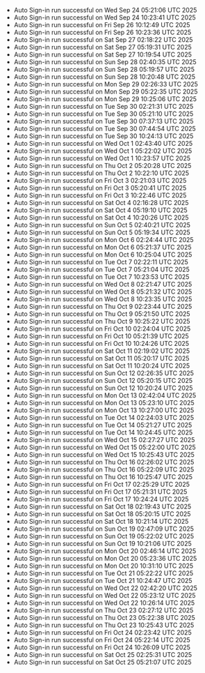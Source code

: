 - Auto Sign-in run successful on Wed Sep 24 05:21:06 UTC 2025
- Auto Sign-in run successful on Wed Sep 24 10:23:41 UTC 2025
- Auto Sign-in run successful on Fri Sep 26 10:12:49 UTC 2025
- Auto Sign-in run successful on Fri Sep 26 10:23:36 UTC 2025
- Auto Sign-in run successful on Sat Sep 27 02:18:22 UTC 2025
- Auto Sign-in run successful on Sat Sep 27 05:19:31 UTC 2025
- Auto Sign-in run successful on Sat Sep 27 10:19:54 UTC 2025
- Auto Sign-in run successful on Sun Sep 28 02:40:35 UTC 2025
- Auto Sign-in run successful on Sun Sep 28 05:19:57 UTC 2025
- Auto Sign-in run successful on Sun Sep 28 10:20:48 UTC 2025
- Auto Sign-in run successful on Mon Sep 29 02:26:33 UTC 2025
- Auto Sign-in run successful on Mon Sep 29 05:22:35 UTC 2025
- Auto Sign-in run successful on Mon Sep 29 10:25:06 UTC 2025
- Auto Sign-in run successful on Tue Sep 30 02:21:31 UTC 2025
- Auto Sign-in run successful on Tue Sep 30 05:21:10 UTC 2025
- Auto Sign-in run successful on Tue Sep 30 07:37:13 UTC 2025
- Auto Sign-in run successful on Tue Sep 30 07:44:54 UTC 2025
- Auto Sign-in run successful on Tue Sep 30 10:24:13 UTC 2025
- Auto Sign-in run successful on Wed Oct  1 02:43:40 UTC 2025
- Auto Sign-in run successful on Wed Oct  1 05:22:02 UTC 2025
- Auto Sign-in run successful on Wed Oct  1 10:23:57 UTC 2025
- Auto Sign-in run successful on Thu Oct  2 05:20:28 UTC 2025
- Auto Sign-in run successful on Thu Oct  2 10:22:10 UTC 2025
- Auto Sign-in run successful on Fri Oct  3 02:21:03 UTC 2025
- Auto Sign-in run successful on Fri Oct  3 05:20:41 UTC 2025
- Auto Sign-in run successful on Fri Oct  3 10:22:46 UTC 2025
- Auto Sign-in run successful on Sat Oct  4 02:16:28 UTC 2025
- Auto Sign-in run successful on Sat Oct  4 05:19:10 UTC 2025
- Auto Sign-in run successful on Sat Oct  4 10:20:26 UTC 2025
- Auto Sign-in run successful on Sun Oct  5 02:40:21 UTC 2025
- Auto Sign-in run successful on Sun Oct  5 05:19:34 UTC 2025
- Auto Sign-in run successful on Mon Oct  6 02:24:44 UTC 2025
- Auto Sign-in run successful on Mon Oct  6 05:21:37 UTC 2025
- Auto Sign-in run successful on Mon Oct  6 10:25:04 UTC 2025
- Auto Sign-in run successful on Tue Oct  7 02:22:11 UTC 2025
- Auto Sign-in run successful on Tue Oct  7 05:21:04 UTC 2025
- Auto Sign-in run successful on Tue Oct  7 10:23:53 UTC 2025
- Auto Sign-in run successful on Wed Oct  8 02:21:47 UTC 2025
- Auto Sign-in run successful on Wed Oct  8 05:21:32 UTC 2025
- Auto Sign-in run successful on Wed Oct  8 10:23:35 UTC 2025
- Auto Sign-in run successful on Thu Oct  9 02:23:44 UTC 2025
- Auto Sign-in run successful on Thu Oct  9 05:21:50 UTC 2025
- Auto Sign-in run successful on Thu Oct  9 10:25:22 UTC 2025
- Auto Sign-in run successful on Fri Oct 10 02:24:04 UTC 2025
- Auto Sign-in run successful on Fri Oct 10 05:21:39 UTC 2025
- Auto Sign-in run successful on Fri Oct 10 10:24:26 UTC 2025
- Auto Sign-in run successful on Sat Oct 11 02:19:02 UTC 2025
- Auto Sign-in run successful on Sat Oct 11 05:20:17 UTC 2025
- Auto Sign-in run successful on Sat Oct 11 10:20:24 UTC 2025
- Auto Sign-in run successful on Sun Oct 12 02:26:35 UTC 2025
- Auto Sign-in run successful on Sun Oct 12 05:20:15 UTC 2025
- Auto Sign-in run successful on Sun Oct 12 10:20:24 UTC 2025
- Auto Sign-in run successful on Mon Oct 13 02:42:04 UTC 2025
- Auto Sign-in run successful on Mon Oct 13 05:23:10 UTC 2025
- Auto Sign-in run successful on Mon Oct 13 10:27:00 UTC 2025
- Auto Sign-in run successful on Tue Oct 14 02:24:03 UTC 2025
- Auto Sign-in run successful on Tue Oct 14 05:21:27 UTC 2025
- Auto Sign-in run successful on Tue Oct 14 10:24:45 UTC 2025
- Auto Sign-in run successful on Wed Oct 15 02:27:27 UTC 2025
- Auto Sign-in run successful on Wed Oct 15 05:22:00 UTC 2025
- Auto Sign-in run successful on Wed Oct 15 10:25:43 UTC 2025
- Auto Sign-in run successful on Thu Oct 16 02:26:02 UTC 2025
- Auto Sign-in run successful on Thu Oct 16 05:22:09 UTC 2025
- Auto Sign-in run successful on Thu Oct 16 10:25:47 UTC 2025
- Auto Sign-in run successful on Fri Oct 17 02:25:29 UTC 2025
- Auto Sign-in run successful on Fri Oct 17 05:21:31 UTC 2025
- Auto Sign-in run successful on Fri Oct 17 10:24:24 UTC 2025
- Auto Sign-in run successful on Sat Oct 18 02:19:43 UTC 2025
- Auto Sign-in run successful on Sat Oct 18 05:20:15 UTC 2025
- Auto Sign-in run successful on Sat Oct 18 10:21:14 UTC 2025
- Auto Sign-in run successful on Sun Oct 19 02:47:09 UTC 2025
- Auto Sign-in run successful on Sun Oct 19 05:22:02 UTC 2025
- Auto Sign-in run successful on Sun Oct 19 10:21:06 UTC 2025
- Auto Sign-in run successful on Mon Oct 20 02:46:14 UTC 2025
- Auto Sign-in run successful on Mon Oct 20 05:23:36 UTC 2025
- Auto Sign-in run successful on Mon Oct 20 10:31:10 UTC 2025
- Auto Sign-in run successful on Tue Oct 21 05:22:22 UTC 2025
- Auto Sign-in run successful on Tue Oct 21 10:24:47 UTC 2025
- Auto Sign-in run successful on Wed Oct 22 02:42:20 UTC 2025
- Auto Sign-in run successful on Wed Oct 22 05:23:12 UTC 2025
- Auto Sign-in run successful on Wed Oct 22 10:26:14 UTC 2025
- Auto Sign-in run successful on Thu Oct 23 02:27:12 UTC 2025
- Auto Sign-in run successful on Thu Oct 23 05:22:38 UTC 2025
- Auto Sign-in run successful on Thu Oct 23 10:25:43 UTC 2025
- Auto Sign-in run successful on Fri Oct 24 02:23:42 UTC 2025
- Auto Sign-in run successful on Fri Oct 24 05:22:14 UTC 2025
- Auto Sign-in run successful on Fri Oct 24 10:26:09 UTC 2025
- Auto Sign-in run successful on Sat Oct 25 02:25:31 UTC 2025
- Auto Sign-in run successful on Sat Oct 25 05:21:07 UTC 2025
